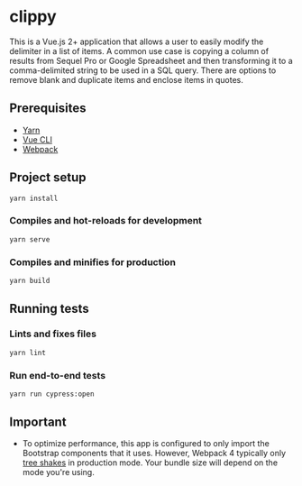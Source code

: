 # clippy

This is a Vue.js 2+ application that allows a user to easily modify the delimiter in a list of items.
A common use case is copying a column of results from Sequel Pro or Google Spreadsheet and then
transforming it to a comma-delimited string to be used in a SQL query. There are options to remove
blank and duplicate items and enclose items in quotes.

## Prerequisites

- [Yarn](https://classic.yarnpkg.com/en/)
- [Vue CLI](https://cli.vuejs.org/)
- [Webpack](https://webpack.js.org/)

## Project setup
```
yarn install
```

### Compiles and hot-reloads for development
```
yarn serve
```

### Compiles and minifies for production
```
yarn build
```

## Running tests

### Lints and fixes files
```
yarn lint
```

### Run end-to-end tests
```
yarn run cypress:open
```

## Important

- To optimize performance, this app is configured to only import the Bootstrap components
that it uses. However, Webpack 4 typically only [tree shakes](https://webpack.js.org/guides/tree-shaking/#conclusion) in production mode. Your bundle size will depend on the mode you're using.
